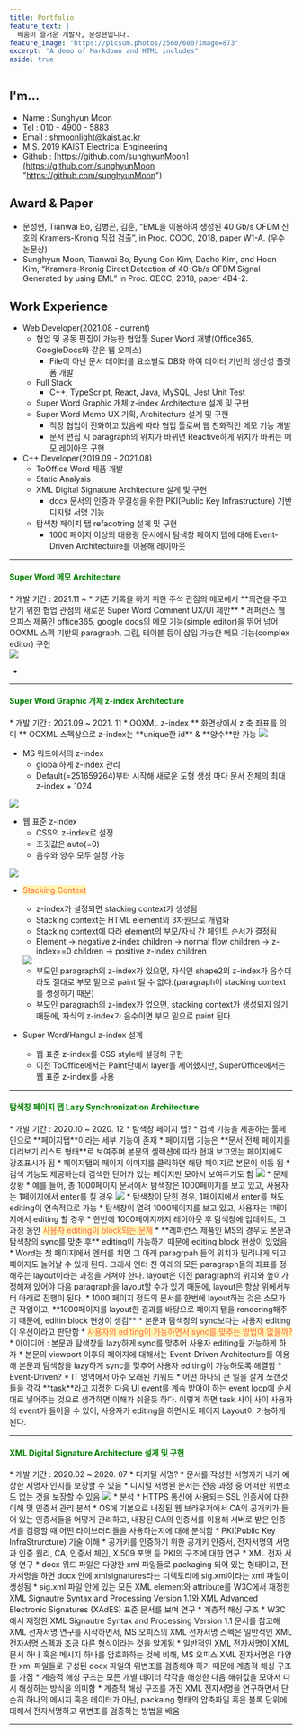 ```yaml
---
title: Portfolio
feature_text: |
  배움이 즐거운 개발자, 문성현입니다.
feature_image: "https://picsum.photos/2560/600?image=873"
excerpt: "A demo of Markdown and HTML includes"
aside: true
---
```


## I'm...
* Name : Sunghyun Moon
* Tel : 010 - 4900 - 5883
* Email : shmoonlight@kaist.ac.kr
* M.S. 2019 KAIST Electrical Engineering 
* Github : [https://github.com/sunghyunMoon](https://github.com/sunghyunMoon "https://github.com/sunghyunMoon")


## Award & Paper
* 문성현, Tianwai Bo, 김병곤, 김훈, “EML을 이용하여 생성된 40 Gb/s OFDM 신호의 Kramers-Kronig 직접 검출”, in Proc. COOC, 2018, paper W1-A. (우수 논문상)
* Sunghyun Moon, Tianwai Bo, Byung Gon Kim, Daeho Kim, and Hoon Kim, “Kramers-Kronig Direct Detection of 40-Gb/s OFDM Signal Generated by using EML” in Proc. OECC, 2018, paper 4B4-2.

## Work Experience
* Web Developer(2021.08 - current)
  * 협업 및 공동 편집이 가능한 협업툴 Super Word 개발(Office365, GoogleDocs와 같은 웹 오피스)
    * File이 아닌 문서 데이터를 요소별로 DB화 하여 데이터 기반의 생산성 플랫폼 개발
  * Full Stack
    * C++, TypeScript, React, Java, MySQL, Jest Unit Test
  * Super Word Graphic 개체 z-index Architecture 설계 및 구현
  * Super Word Memo UX 기획, Architecture 설계 및 구현
    * 직장 협업이 진화하고 있음에 따라 협업 툴로써 웹 친화적인 메모 기능 개발
    * 문서 편집 시 paragraph의 위치가 바뀌면 Reactive하게 위치가 바뀌는 메모 레이아웃 구현
* C++ Developer(2019.09 - 2021.08)
  * ToOffice Word 제품 개발
  * Static Analysis
  * XML Digital Signature Architecture 설계 및 구현
    * docx 문서의 인증과 무결성을 위한 PKI(Public Key Infrastructure) 기반 디지털 서명 기능
  * 탐색창 페이지 탭 refacotring 설계 및 구현
    * 1000 페이지 이상의 대용량 문서에서 탐색창 페이지 탭에 대해 Event-Driven Architectuire를 이용해 레이아웃

<hr class="MuiDivider-root MuiDivider-fullWidth css-3udx1k">

<h4 style="color:#008000">Super Word 메모 Architecture</h4>
* 개발 기간 : 2021.11 ~ 
* 기존 기록을 하기 위한 주석 관점의 메모에서 **의견을 주고 받기 위한 협업 관점의 새로운 Super Word Comment UX/UI 제안**
* 레퍼런스 웹 오피스 제품인 office365, google docs의 메모 기능(simple editor)을 뛰어 넘어 OOXML 스펙 기반의 paragraph, 그림, 테이블 등이 삽입 가능한 메모 기능(complex editor) 구현

<div><img src= "/assets/img/post/modern_comment.gif"></div>

* 

<hr class="MuiDivider-root MuiDivider-fullWidth css-3udx1k">

<h4 style="color:#008000">Super Word Graphic 개체 z-index Architecture</h4>
* 개발 기간 : 2021.09 ~ 2021. 11
* OOXML z-index
** 화면상에서 z 축 좌표를 의미
** OOXML 스펙상으로 z-index는 **unique한 id** & **양수**만 가능

<img src= "/assets/img/post/z_index_intro.PNG">

* MS 워드에서의 z-index
  * global하게 z-index 관리
  * Default(=251659264)부터 시작해 새로운 도형 생성 마다 문서 전체의 최대 z-index + 1024

<img src= "/assets/img/post/ms_word_zindex.PNG">

* 웹 표준 z-index
  * CSS의 z-index로 설정
  * 초깃값은 auto(=0)
  * 음수와 양수 모두 설정 가능 

<img src= "/assets/img/post/css_z_index.PNG">

* <span style="color:tomato; background-color:#fff5b1" >Stacking Context</span>
  * z-index가 설정되면 stacking context가 생성됨
  * Stacking context는 HTML element의 3차원으로 개념화
  * Stacking context에 따라 element의 부모/자식 간 페인트 순서가 결정됨
  * Element -> negative z-index children -> normal flow children 
       -> z-index==0 children  -> positive z-index children
  
  <img src= "/assets/img/post/stacking_context_example.PNG">
  
    * 부모인 paragraph의 z-index가 있으면, 자식인 shape2의 z-index가 음수더라도 절대로 부모 밑으로 paint 될 수 없다.(paragraph이 stacking context를 생성하기 때문)
    * 부모인 paragraph의 z-index가 없으면, stacking context가 생성되지 않기 때문에, 자식의 z-index가 음수이면 부모 밑으로 paint 된다.
* Super Word/Hangul z-index 설계
  * 웹 표준 z-index를 CSS style에 설정해 구현
  * 이전 ToOffice에서는 Paint단에서 layer를 제어했지만, SuperOffice에서는 웹 표준 z-index를 사용



<hr class="MuiDivider-root MuiDivider-fullWidth css-3udx1k">

<h4 style="color:#008000">탐색창 페이지 탭 Lazy Synchronization Architecture</h4>
* 개발 기간 : 2020.10 ~ 2020. 12
* 탐색창 페이지 탭?
  * 검색 기능을 제공하는 툴페인으로 **페이지탭**이라는 세부 기능이 존재
  * 페이지탭 기능은 **문서 전체 페이지를 미리보기 리스트 형태**로 보여주며 본문의 셀렉션에 따라 현재 보고있는 페이지에도 강조표시가 됨
  * 페이지탭의 페이지 이미지를 클릭하면 해당 페이지로 본문이 이동 됨
  * 검색 기능도 제공하는데 검색한 단어가 있는 페이지만 모아서 보여주기도 함
<img src= "/assets/img/post/search_toolpane_intro.PNG">
* 문제 상황
  * 예를 들어, 총 1000페이지 문서에서 탐색창은 1000페이지를 보고 있고, 사용자는 1페이지에서 enter를 칠 경우
<img src= "/assets/img/post/search_toolpane_issue.PNG">
* 탐색창이 닫힌 경우, 1페이지에서 enter를 쳐도 editing이 연속적으로 가능
* 탐색창이 열려 1000페이지를 보고 있고, 사용자는 1페이지에서 editing 할 경우
  * 한번에 1000페이지까지 레이아웃 후 탐색창에 업데이트, 그 과정 동안 <span style="color:tomato; background-color:#fff5b1" > 사용자 editing이 block되는 문제</span>
* **레퍼런스 제품인 MS의 경우도 본문과 탐색창의 sync를 맞춘 후** editing이 가능하기 때문에 editing block 현상이 있었음
  * Word는 첫 페이지에서 엔터를 치면 그 아래 paragrpah 들의 위치가 밀려나게 되고 페이지도 늘어날 수 있게 된다. 그래서 엔터 친 아래의 모든 paragraph들의 좌표를 정해주는 layout이라는 과정을 거쳐야 한다. layout은 이전 paragraph의 위치와 높이가 정해져 있어야 다음 paragraph을 layout할 수가 있기 때문에, layout은 항상 위에서부터 아래로 진행이 된다.
  * 1000 페이지 정도의 문서를 한번에 layout하는 것은 소모가 큰 작업이고, **1000페이지를 layout한 결과를 바탕으로 페이지 탭을 rendering해주기 때문에, editin block 현상이 생김**
* 본문과 탐색창의 sync보다는 사용자 editing이 우선이라고 판단함
  * <span style="color:tomato; background-color:#fff5b1" >사용자의 editing이 가능하면서 sync를 맞추는 방법이 없을까?</span>
  * 아이디어 : 본문과 탐색창을 lazy하게 sync를 맞추어 사용자 editing을 가능하게 하자
* 본문의 viewport 이후의 페이지에 대해서는 Event-Driven Architecture를 이용해 본문과 탐색창을 lazy하게 sync를 맞추어 사용자 editing이 가능하도록 해결함
* Event-Driven?
  * IT 영역에서 아주 오래된 키워드
  * 어떤 하나의 큰 일을 잘게 쪼갠것들을 각각 **task**라고 지정한 다음 UI event를 계속 받아야 하는 event loop에 순서대로 넣어주는 것으로 생각하면 이해가 쉬울듯 하다. 이렇게 하면 task 사이 사이 사용자의 event가 들어올 수 있어, 사용자가 editing을 하면서도 페이지 Layout이 가능하게 된다. 

<hr class="MuiDivider-root MuiDivider-fullWidth css-3udx1k">

<h4 style="color:#008000">XML Digital Signature Architecture 설계 및 구현</h4>
* 개발 기간 : 2020.02 ~ 2020. 07
* 디지털 서명?
  * 문서를 작성한 서명자가 내가 예상한 서명자 인지를 보장할 수 있음
  * 디지털 서명된 문서는 전송 과정 중 어떠한 위변조도 없는 것을 보장할 수 있음
  
<img src= "/assets/img/post/digital_signature.PNG">
* 분석
  * HTTPS 통신에 사용되는 SSL 인증서에 대한 이해 및 인증서 관리 분석
    * OS에 기본으로 내장된 웹 브라우저에서 CA의 공개키가 들어 있는 인증서들을 어떻게 관리하고, 내장된 CA의 인증서를 이용해 서버로 받은 인증서를 검증할 때 어떤 라이브러리들을 사용하는지에 대해 분석함
  * PKI(Public Key InfraStrurcture) 기술 이해
    * 공개키를 인증하기 위한 공개키 인증서, 전자서명의 서명과 인증 원리, CA, 인증서 체인, X.509 포맷 등 PKI의 구조에 대한 연구
  * XML 전자 서명 연구
    * docx 워드 파일은 다양한 xml 파일들로 packaging 되어 있는 형태이고, 전자서명을 하면 docx 안에 xmlsignatures라는 디렉토리에 sig.xml이라는 xml 파일이 생성됨
    * sig.xml 파일 안에 있는 모든 XML element와 attribute를 W3C에서 재정한 XML Signautre Syntax and Processing Version 1.1와 XML Advanced Electronic Signatures (XAdES) 표준 문서를 보며 연구
* 계층적 해싱 구조
  * W3C에서 재정한 XML Signautre Syntax and Processing Version 1.1 문서를 참고해 XML 전자서명 연구를 시작하면서, MS 오피스의 XML 전자서명 스펙은 일반적인 XML 전자서명 스펙과 조금 다른 형식이라는 것을 알게됨
  * 일반적인 XML 전자서명이 XML 문서 하나 혹은 메시지 하나를 암호화하는 것에 비해, MS 오피스 XML 전자서명은 다양한 xml 파일들로 구성된 docx 파일의 위변조를 검증해야 하기 때문에 계층적 해싱 구조를 가짐
  * 계층적 해싱 구조는 모든 개별 데이터 각각을 해싱한 다음 해쉬값을 모아서 다시 해싱하는 방식을 의미함
  * 계층적 해싱 구조를 가진 XML 전자서명을 연구하면서 단순히 하나의 메시지 혹은 데이터가 아닌, packaing 형태의 압축파일 혹은 블록 단위에 대해서 전자서명하고 위변조를 검증하는 방법을 배움

  <hr class="MuiDivider-root MuiDivider-fullWidth css-3udx1k">